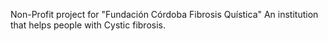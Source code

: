 Non-Profit project for "Fundación Córdoba Fibrosis Quística"
An institution that helps people with Cystic fibrosis.
